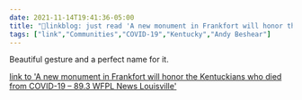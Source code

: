 ```yaml
---
date: 2021-11-14T19:41:36-05:00
title: "🔗linkblog: just read 'A new monument in Frankfort will honor the Kentuckians who died from COVID-19 – 89.3 WFPL News Louisville'"
tags: ["link","Communities","COVID-19","Kentucky","Andy Beshear"]
---
```

Beautiful gesture and a perfect name for it.
 
[link to 'A new monument in Frankfort will honor the Kentuckians who died from COVID-19 – 89.3 WFPL News Louisville'](https://wfpl.org/a-new-monument-in-frankfort-will-honor-the-kentuckians-who-died-from-covid-19/)
